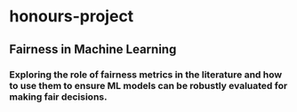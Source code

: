 # honours-project 
## Fairness in Machine Learning 
### Exploring the role of fairness metrics in the literature and how to use them to ensure ML models can be robustly evaluated for making fair decisions. 
